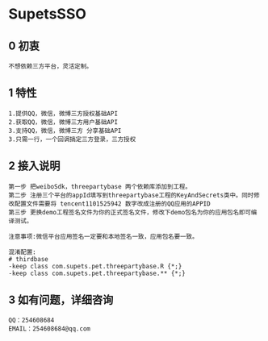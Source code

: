 #  SupetsSSO

## 0 初衷
    
    不想依赖三方平台，灵活定制。

## 1 特性

    1.提供QQ，微信，微博三方授权基础API
    2.获取QQ，微信，微博三方用户基础API
    3.支持QQ，微信，微博三方 分享基础API
    3.只需一行，一个回调搞定三方登录，三方授权
    
## 2 接入说明

    第一步 把weiboSdk，threepartybase 两个依赖库添加到工程。
    第二步 注册三个平台的appId填写到threepartybase工程的KeyAndSecrets类中。同时修改配置文件需要将 tencent1101525942 数字改成注册的QQ应用的APPID
    第三步 更换demo工程签名文件为你的正式签名文件，修改下demo包名为你的应用包名即可编译测试。
    
    注意事项:微信平台应用签名一定要和本地签名一致，应用包名要一致。

    混淆配置:
    # thirdbase
    -keep class com.supets.pet.threepartybase.R {*;}
    -keep class com.supets.pet.threepartybase.** {*;}
    
## 3 如有问题，详细咨询
    
    QQ：254608684
    EMAIL：254608684@qq.com
    
